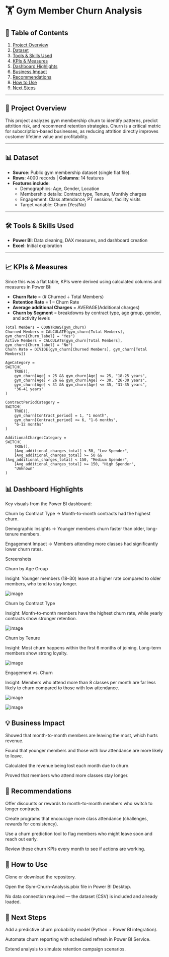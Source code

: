 # 🏋️ Gym Member Churn Analysis  

## 📑 Table of Contents
1. [Project Overview](#-project-overview)  
2. [Dataset](#-dataset)  
3. [Tools & Skills Used](#-tools--skills-used)  
4. [KPIs & Measures](#-kpis--measures)  
5. [Dashboard Highlights](#-dashboard-highlights)  
6. [Business Impact](#-business-impact)  
7. [Recommendations](#-recommendations)  
8. [How to Use](#-how-to-use)  
9. [Next Steps](#-next-steps)  

---

## 📌 Project Overview  
This project analyzes gym membership churn to identify patterns, predict attrition risk, and recommend retention strategies. 
Churn is a critical metric for subscription-based businesses, as reducing attrition directly improves customer lifetime value and profitability.  

---

## 📊 Dataset  
- **Source**: Public gym membership dataset (single flat file).  
- **Rows**: 4000 records | **Columns**: 14 features  
- **Features include**:  
  - Demographics: Age, Gender, Location  
  - Membership details: Contract type, Tenure, Monthly charges  
  - Engagement: Class attendance, PT sessions, facility visits  
  - Target variable: Churn (Yes/No)  

---

## 🛠️ Tools & Skills Used  
- **Power BI**: Data cleaning, DAX measures, and dashboard creation  
- **Excel**: Initial exploration  

---

## 📈 KPIs & Measures  
Since this was a flat table, KPIs were derived using calculated columns and measures in Power BI:  
- **Churn Rate** = (# Churned ÷ Total Members)  
- **Retention Rate** = 1 – Churn Rate  
- **Average additional Charges** = AVERAGE(Additional charges)  
- **Churn by Segment** = breakdowns by contract type, age group, gender, and activity levels  

```DAX
Total Members = COUNTROWS(gym_churn)
Churned Members = CALCULATE(gym_churn[Total Members], gym_churn[Churn_label] = "Yes")
Active Members = CALCULATE(gym_churn[Total Members], gym_churn[Churn_label] = "No")
Churn Rate = DIVIDE(gym_churn[Churned Members], gym_churn[Total Members])

AgeCategory = 
SWITCH(
    TRUE(),
    gym_churn[Age] < 25 && gym_churn[Age] <= 25, "18-25 years",
    gym_churn[Age] < 26 && gym_churn[Age] <= 30, "26-30 years",
    gym_churn[Age] < 31 && gym_churn[Age] <= 35, "31-35 years",
    "36-41 years"
)

ContractPeriodCategory = 
SWITCH(
    TRUE(),
    gym_churn[Contract_period] = 1, "1 month",
    gym_churn[Contract_period] <= 6, "1-6 months",
    "6-12 months"
)

AdditionalChargesCategory = 
SWITCH(
    TRUE(),
    [Avg_additional_charges_total] < 50, "Low Spender",
    [Avg_additional_charges_total] >= 50 && [Avg_additional_charges_total] < 150, "Medium Spender",
    [Avg_additional_charges_total] >= 150, "High Spender",
    "Unknown"
)
```


## 📊 Dashboard Highlights
Key visuals from the Power BI dashboard:

Churn by Contract Type → Month-to-month contracts had the highest churn.

Demographic Insights → Younger members churn faster than older, long-tenure members.

Engagement Impact → Members attending more classes had significantly lower churn rates.


Screenshots

Churn by Age Group

Insight: Younger members (18–30) leave at a higher rate compared to older members, who tend to stay longer.

![image](https://github.com/user-attachments/assets/08726a6b-929e-4875-8ef3-b4ffe5ad93f1)


Churn by Contract Type


Insight: Month-to-month members have the highest churn rate, while yearly contracts show stronger retention.

![image](https://github.com/user-attachments/assets/352f6336-b982-4fa3-b8fb-096e48ecc6e4)

Churn by Tenure

Insight: Most churn happens within the first 6 months of joining. Long-term members show strong loyalty.


![image](https://github.com/user-attachments/assets/e85b43a0-54e4-4a6b-8da4-1d6528ad8fa7)


Engagement vs. Churn

Insight: Members who attend more than 8 classes per month are far less likely to churn compared to those with low attendance.

![image](https://github.com/user-attachments/assets/8fdfc1c0-da90-4279-b09e-83a19b60eed6)


![image](https://github.com/user-attachments/assets/02863b61-f392-41d6-853e-32074dae3836)



## 💡 Business Impact

Showed that month-to-month members are leaving the most, which hurts revenue.

Found that younger members and those with low attendance are more likely to leave.

Calculated the revenue being lost each month due to churn.

Proved that members who attend more classes stay longer.

## 📝 Recommendations

Offer discounts or rewards to month-to-month members who switch to longer contracts.

Create programs that encourage more class attendance (challenges, rewards for consistency).

Use a churn prediction tool to flag members who might leave soon and reach out early.

Review these churn KPIs every month to see if actions are working.

## 🚀 How to Use

Clone or download the repository.

Open the Gym-Churn-Analysis.pbix file in Power BI Desktop.

No data connection required — the dataset (CSV) is included and already loaded.


## 📌 Next Steps

Add a predictive churn probability model (Python + Power BI integration).

Automate churn reporting with scheduled refresh in Power BI Service.

Extend analysis to simulate retention campaign scenarios.
